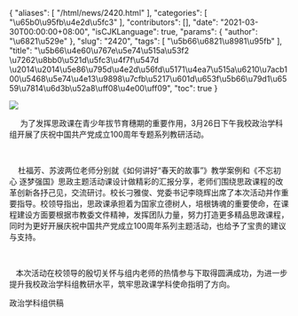 {
    "aliases": [
        "/html/news/2420.html"
    ],
    "categories": [
        "\u65b0\u95fb\u4e2d\u5fc3"
    ],
    "contributors": [],
    "date": "2021-03-30T00:00:00+08:00",
    "isCJKLanguage": true,
    "params": {
        "author": "\u6821\u529e"
    },
    "slug": "2420",
    "tags": [
        "\u5b66\u6821\u8981\u95fb"
    ],
    "title": "\u5b66\u4e60\u767e\u5e74\u515a\u53f2 \u7262\u8bb0\u521d\u5fc3\u4f7f\u547d \u2014\u2014\u5e86\u795d\u4e2d\u56fd\u5171\u4ea7\u515a\u6210\u7acb100\u5468\u5e74\u4e13\u9898\u7cfb\u5217\u601d\u653f\u5b66\u79d1\u6559\u7814\u6d3b\u52a8\uff08\u4e00\uff09",
    "toc": true
}

![](https://cdn.tfls.online/mirror/full/36e6af0c6badf09c37f6f45ff050c2ea40fb9514.jpg)




      为了发挥思政课在青少年拔节育穗期的重要作用，3月26日下午我校政治学科组开展了庆祝中国共产党成立100周年专题系列教研活动。




       




    杜福芳、苏波两位老师分别就《如何讲好“春天的故事”》教学案例和《不忘初心 逐梦强国》思政主题活动课设计做精彩的汇报分享，老师们围绕思政课程的改革创新各抒己见，交流研讨。校长刁雅俊、党委书记李晓辉出席了本次活动并作重要指导。校领导指出，思政课承担着为国家立德树人，培根铸魂的重要使命，在课程建设方面要根据市教委文件精神，发挥团队力量，努力打造更多精品思政课程，同时为更好开展庆祝中国共产党成立100周年系列主题活动，也给予了宝贵的建议与支持。




      




   本次活动在校领导的殷切关怀与组内老师的热情参与下取得圆满成功，为进一步提升我校政治学科组教研水平，筑牢思政课学科使命指明了方向。




  





政治学科组供稿


